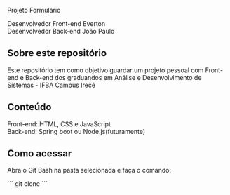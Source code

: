 Projeto Formulário

<p>Desenvolvedor Front-end Everton <br>
   Desenvolvedor Back-end João Paulo
</p>

<h2>Sobre este repositório</h2>
<p>Este repositório tem como objetivo guardar um projeto pessoal com Front-end e Back-end dos graduandos em Análise e Desenvolvimento de Sistemas - IFBA Campus Irecê</p>

<h2>Conteúdo</h2>
<p>Front-end: HTML, CSS e JavaScript <br>
   Back-end: Spring boot ou Node.js(futuramente)
</p>

<h2>Como acessar</h2>
<p>Abra o Git Bash na pasta selecionada e faça o comando: <br></p>
```
git clone 
```

